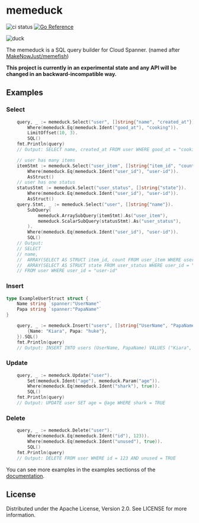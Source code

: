 # memeduck

![ci status](https://github.com/abyssparanoia/memeduck/workflows/Test/badge.svg)
[![Go Reference](https://pkg.go.dev/badge/github.com/abyssparanoia/memeduck.svg)](https://pkg.go.dev/github.com/abyssparanoia/memeduck)

![duck](./doc/img/memeduck.png)

The memeduck is a SQL query builder for Cloud Spanner. (named after [MakeNowJust/memefish](https://github.com/cloudspannerecosystem/memefish))

**This project is currently in an experimental state and any API will be changed in an backward-incompatible way.**

## Examples

### Select

```go
	query, _ := memeduck.Select("user", []string{"name", "created_at"}).
		Where(memeduck.Eq(memeduck.Ident("good_at"), "cooking")).
		LimitOffset(10, 3).
		SQL()
	fmt.Println(query)
	// Output: SELECT name, created_at FROM user WHERE good_at = "cooking" LIMIT 10 OFFSET 3
```

```go
    // user has many items
	itemStmt := memeduck.Select("user_item", []string{"item_id", "count"}).
		Where(memeduck.Eq(memeduck.Ident("user_id"), "user-id")).
		AsStruct()
	// user has one status
	statusStmt := memeduck.Select("user_status", []string{"state"}).
		Where(memeduck.Eq(memeduck.Ident("user_id"), "user-id")).
		AsStruct()
	query.Stmt, _ := memeduck.Select("user", []string{"name"}).
		SubQuery(
			memeduck.ArraySubQuery(itemStmt).As("user_item"),
			memeduck.ScalarSubQuery(statusStmt).As("user_status"),
		).
		Where(memeduck.Eq(memeduck.Ident("user_id"), "user-id")).
		SQL()
	// Output:
	// SELECT
	// name,
	//	ARRAY(SELECT AS STRUCT item_id, count FROM user_item WHERE user_id = "user-id") AS user_item,
	//	ARRAY(SELECT AS STRUCT state FROM user_status WHERE user_id = "user-id") AS user_status
	// FROM user WHERE user_id = "user-id"
```

### Insert

```go
type ExampleUserStruct struct {
	Name string `spanner:"UserName"`
	Papa string `spanner:"PapaName"`
}
```

```go
	query, _ := memeduck.Insert("users", []string{"UserName", "PapaName"}).Values([]ExampleUserStruct{
		{Name: "Kiara", Papa: "huke"},
	}).SQL()
	fmt.Println(query)
	// Output: INSERT INTO users (UserName, PapaName) VALUES ("Kiara", "huke")
```

### Update

```go
	query, _ := memeduck.Update("user").
		Set(memeduck.Ident("age"), memeduck.Param("age")).
		Where(memeduck.Eq(memeduck.Ident("shark"), true)).
		SQL()
	fmt.Println(query)
	// Output: UPDATE user SET age = @age WHERE shark = TRUE
```

### Delete

```go
	query, _ := memeduck.Delete("user").
		Where(memeduck.Eq(memeduck.Ident("id"), 123)).
		Where(memeduck.Eq(memeduck.Ident("unused"), true)).
		SQL()
	fmt.Println(query)
	// Output: DELETE FROM user WHERE id = 123 AND unused = TRUE
```

You can see more examples in the examples sectionss of the [documentation](https://pkg.go.dev/github.com/abyssparanoia/memeduck).

## License

Distributed under the Apache License, Version 2.0. See LICENSE for more information.
